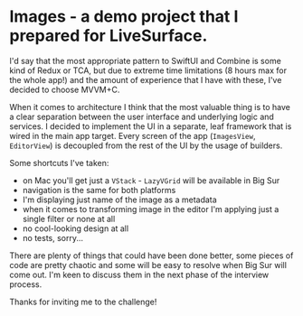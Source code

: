 # Images - a demo project that I prepared for LiveSurface.

I'd say that the most appropriate pattern to SwiftUI and Combine is some kind of Redux or TCA, but due to extreme time limitations (8 hours max for the whole app!) and the amount of experience that I have with these, I've decided to choose MVVM+C.

When it comes to architecture I think that the most valuable thing is to have a clear separation between the user interface and underlying logic and services. I decided to implement the UI in a separate, leaf framework that is wired in the main app target. Every screen of the app (`ImagesView`, `EditorView`) is decoupled from the rest of the UI by the usage of builders. 

Some shortcuts I've taken:
- on Mac you'll get just a `VStack` - `LazyVGrid` will be available in Big Sur
- navigation is the same for both platforms
- I'm displaying just name of the image as a metadata
- when it comes to transforming image in the editor I'm applying just a single filter or none at all
- no cool-looking design at all
- no tests, sorry...

There are plenty of things that could have been done better, some pieces of code are pretty chaotic and some will be easy to resolve when Big Sur will come out. I'm keen to discuss them in the next phase of the interview process.

Thanks for inviting me to the challenge!
